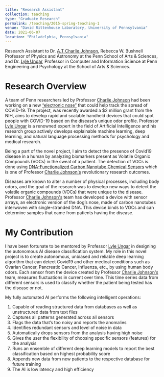 ```yaml
---
title: "Research Assistant"
collection: teaching
type: "Graduate Research"
permalink: /teaching/2015-spring-teaching-1
venue: "David Rittenhouse Laboratory, University of Pennsylvania"
date: 2021-06-07
location: "Philadelphia, Pennsylvania"
---
```


Research Assistant to Dr. [A.T Charlie Johnson](https://live-sas-physics.pantheon.sas.upenn.edu/people/standing-faculty/charlie-johnson), Rebecca W. Bushnell Professor of Physics and Astronomy at the Penn School of Arts & Sciences, and Dr. [Lyle Ungar](https://www.cis.upenn.edu/~ungar/), Professor in Computer and Information Science at Penn Engineering and Psychology at the School of Arts & Sciences.

Research Overview
======
A team of Penn researchers led by Professor [Charlie Johnson](https://live-sas-physics.pantheon.sas.upenn.edu/people/standing-faculty/charlie-johnson) had been working on a new [“electronic nose”](https://beblog.seas.upenn.edu/an-electronic-nose-to-sniff-out-covid-19/) that could help track the spread of COVID-19. The project, was recently awarded a $2 million grant from the NIH, aims to develop rapid and scalable handheld devices that could spot people with COVID-19 based on the disease’s unique odor profile. Professor [Lyle Ungar](https://www.cis.upenn.edu/~ungar/) is a renowned expert in the field of Artificial Intelligence and his research group actively develops explainable machine learning, deep learning, and natural language processing methods for psychology and medical research.

Being a part of the novel project, I aim to detect the presence of Covid19 disease in a human by analyzing biomarkers present as Volatile Organic Compounds (VOCs) in the sweat of a patient. The detection of VOCs is done using [DNA-Functionalized Carbon Nanotube Chemical Sensors](http://nanophys.seas.upenn.edu/research.html) which is one of Professor [Charlie Johnson's](https://live-sas-physics.pantheon.sas.upenn.edu/people/standing-faculty/charlie-johnson) revolutionary research outcomes.

Diseases are known to alter a number of physical processes, including body odors, and the goal of the research was to develop new ways to detect the volatile organic compounds (VOCs) that were unique to the disease. Professor [Charlie Johnson's](https://live-sas-physics.pantheon.sas.upenn.edu/people/standing-faculty/charlie-johnson) team has developed a device with sensor arrays, an electronic version of the dog’s nose, made of carbon nanotubes interwoven with single-stranded DNA. This device binds to VOCs and can determine samples that came from patients having the disease.

My Contribution
======
I have been fortunate to be mentored by Professor [Lyle Ungar](https://www.cis.upenn.edu/~ungar/) in designing the autonomous AI disease classification system. My role in this novel project is to create autonomous, unbiased and reliable deep learning algorithm that can detect Covid19 and other medical conditions such as Ovarian Cancer, Pancreatic Cancer, Influenza, etc., by using human body odors. Each sensor from the device created by Professor [Charlie Johnson's](https://live-sas-physics.pantheon.sas.upenn.edu/people/standing-faculty/charlie-johnson) team, measures fluctuations in current over time. This time series data from different sensors is used to classify whether the patient being tested has the disease or not.

My fully automated AI performs the following intelligent operations:

1. Capable of reading structured data from databases as well as unstructured data from text files
2. Captures all patterns generated across all sensors
3. Flags the data that’s too noisy and reports the anomalies
4. Identifies redundant sensors and level of noise in data
5. Automatically drops sensors from the analysis having high noise 
6. Gives the user the flexibility of choosing specific sensors (features) for the analysis
7. Runs an ensemble of different deep learning models to report the best classification based on highest probability score
8. Appends new data from new patients to the respective database for future training
9. The AI is low latency and high efficiency
